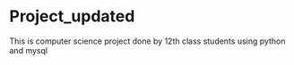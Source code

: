 # Project_updated
This is computer science project done by 12th class students using python and mysql
